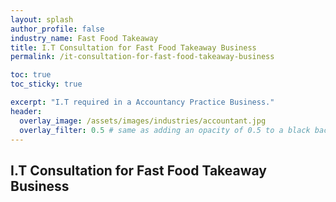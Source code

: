 ```yaml
---
layout: splash 
author_profile: false 
industry_name: Fast Food Takeaway
title: I.T Consultation for Fast Food Takeaway Business
permalink: /it-consultation-for-fast-food-takeaway-business

toc: true
toc_sticky: true

excerpt: "I.T required in a Accountancy Practice Business."
header:
  overlay_image: /assets/images/industries/accountant.jpg
  overlay_filter: 0.5 # same as adding an opacity of 0.5 to a black background
---
```


## I.T Consultation for Fast Food Takeaway Business